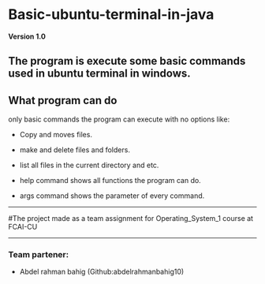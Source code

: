 # Basic-ubuntu-terminal-in-java

**Version 1.0**

The program is execute some basic commands used in ubuntu terminal in windows.
---
## What program can do
only basic commands the program can execute with no options like:
- Copy and moves files.
- make and delete files and folders.
- list all files in the current directory and etc.

- help command shows all functions the program can do.
- args command shows the parameter of every command.
---

#The project made as a team assignment for Operating_System_1 course at FCAI-CU

---

### Team partener:
- Abdel rahman bahig (Github:abdelrahmanbahig10)
 
